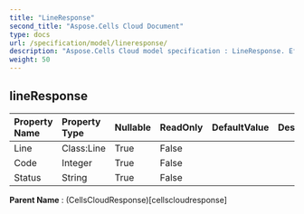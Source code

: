 ```yaml
---
title: "LineResponse"
second_title: "Aspose.Cells Cloud Document"
type: docs
url: /specification/model/lineresponse/
description: "Aspose.Cells Cloud model specification : LineResponse. Effortlessly handle Excel and other spreadsheet documents with features like opening, generating, editing, splitting, merging, comparing, and converting."
weight: 50
---
```


## **lineResponse**

 

| Property Name | Property Type | Nullable |  ReadOnly | DefaultValue | Description | 
| :- | :- | :- |:- |  :- | :- |
| Line | Class:Line | True |  False |  |  |  
| Code | Integer | True |  False |  |  |  
| Status | String | True |  False |  |  |  

**Parent Name** : (CellsCloudResponse)[cellscloudresponse]

